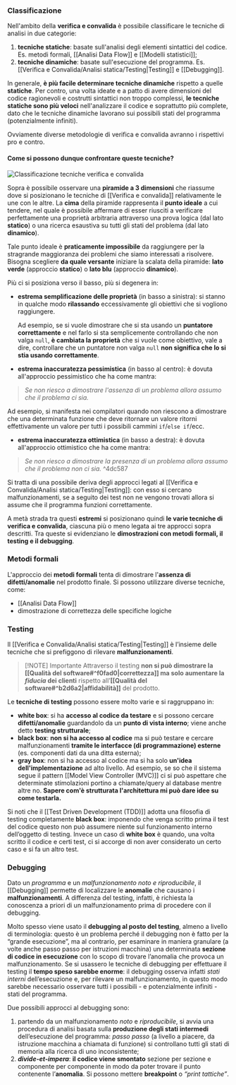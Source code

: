 ### Classificazione

Nell'ambito della **verifica e convalida** è possibile classificare le tecniche di analisi in due categorie:
1. **tecniche statiche**: basate sull'analisi degli elementi sintattici del codice. Es. metodi formali, [[Analisi Data Flow]] e [[Modelli statistici]];
2. **tecniche dinamiche**: basate sull'esecuzione del programma. Es. [[Verifica e Convalida/Analisi statica/Testing|Testing]] e [[Debugging]].

In generale, **è più facile determinare tecniche dinamiche** rispetto a quelle **statiche**. Per contro, una volta ideate e a patto di avere dimensioni del codice ragionevoli e costrutti sintattici non troppo complessi, **le tecniche statiche sono più veloci** nell'analizzare il codice e soprattutto più complete, dato che le tecniche dinamiche lavorano sui possibili stati del programma (potenzialmente infiniti).

Ovviamente diverse metodologie di verifica e convalida avranno i rispettivi pro e contro. 
#### Come si possono dunque confrontare queste tecniche?

![Classificazione tecniche verifica e convalida](https://marcobuster.github.io/sweng/assets/12_classificazione-tecniche-di-verifica-e-convalida.jpg)

Sopra è possibile osservare una **piramide a 3 dimensioni** che riassume dove si posizionano le tecniche di [[Verifica e convalida]] relativamente le une con le altre.
La **cima** della piramide rappresenta il **punto ideale** a cui tendere, nel quale è possibile affermare di esser riusciti a verificare perfettamente una proprietà arbitraria attraverso una prova logica (dal lato **statico**) o una ricerca esaustiva su tutti gli stati del problema (dal lato **dinamico**).

Tale punto ideale è **praticamente impossibile** da raggiungere per la stragrande maggioranza dei problemi che siamo interessati a risolvere. Bisogna scegliere **da quale versante** iniziare la scalata della piramide: **lato verde** (approccio **statico**) o **lato blu** (approccio **dinamico**).

Più ci si posiziona verso il basso, più si degenera in:
- **estrema semplificazione delle proprietà** (in basso a sinistra): si stanno in qualche modo **rilassando** eccessivamente gli obiettivi che si vogliono raggiungere.
  
  Ad esempio, se si vuole dimostrare che si sta usando un **puntatore correttamente** e nel farlo si sta semplicemente controllando che non valga `null`, **è cambiata la proprietà** che si vuole come obiettivo, vale a dire, controllare che un puntatore non valga `null` **non significa che lo si stia usando correttamente**.
- **estrema inaccuratezza pessimistica** (in basso al centro): è dovuta all'approccio pessimistico che ha come mantra:
> *Se non riesco a dimostrare l'assenza di un problema allora assumo che il problema ci sia.*

Ad esempio, si manifesta nei compilatori quando non riescono a dimostrare che una determinata funzione che deve ritornare un valore ritorni effettivamente un valore per tutti i possibili cammini `if`/`else if`/ecc.

-  **estrema inaccuratezza ottimistica** (in basso a destra): è dovuta all'approccio ottimistico che ha come mantra:
> *Se non riesco a dimostrare la presenza di un problema allora assumo che il problema non ci sia.* ^4dc587

Si tratta di una possibile deriva degli approcci legati al [[Verifica e Convalida/Analisi statica/Testing|Testing]]: con esso si cercano malfunzionamenti, se a seguito dei test non ne vengono trovati allora si assume che il programma funzioni correttamente.

A metà strada tra questi **estremi** si posizionano quindi **le varie tecniche di verifica e convalida**, ciascuna più o meno legata ai tre approcci sopra descritti. 
Tra queste si evidenziano le **dimostrazioni con metodi formali, il testing e il debugging**.


### Metodi formali

L'approccio dei **metodi formali** tenta di dimostrare l'**assenza di difetti/anomalie** nel prodotto finale. Si possono utilizzare diverse tecniche, come:
- [[Analisi Data Flow]]
- dimostrazione di correttezza delle specifiche logiche


### Testing

Il [[Verifica e Convalida/Analisi statica/Testing|Testing]] è l’insieme delle tecniche che si prefiggono di rilevare **malfunzionamenti**. 

> [!NOTE] Importante
Attraverso il testing **non si può dimostrare la [[Qualità del software#^f0fad0|correttezza]] ma solo aumentare la _fiducia_ dei clienti** rispetto all’**[[Qualità del software#^b2d6a2|affidabilità]]** del prodotto.

Le **tecniche di testing** possono essere molto varie e si raggruppano in:
- **white box**: si ha **accesso al codice da testare** e si possono cercare **difetti/anomalie** guardandolo da un **punto di vista interno**; viene anche detto **testing strutturale**;
- **black box**: **non si ha accesso al codice** ma si può testare e cercare malfunzionamenti **tramite le interfacce (di programmazione) esterne** (es. componenti dati da una ditta esterna);
- **gray box**: non si ha accesso al codice ma si ha solo **un'idea dell'implementazione** ad alto livello. Ad esempio, se so che il sistema segue il pattern [[Model View Controller (MVC)]] ci si può aspettare che determinate stimolazioni portino a chiamate/query al database mentre altre no. **Sapere com'è strutturata l'architettura mi può dare idee su come testarla.**

Si noti che il [[Test Driven Development (TDD)]] adotta una filosofia di testing completamente **black box**: imponendo che venga scritto prima il test del codice questo non può assumere niente sul funzionamento interno dell’oggetto di testing. Invece un caso di **white box** è quando, una volta scritto il codice e certi test, ci si accorge di non aver considerato un certo caso e si fa un altro test.


### Debugging

Dato un _programma_ e un _malfunzionamento noto e riproducibile_, il [[Debugging]] permette di localizzare le **anomalie** che causano i **malfunzionamenti**. A differenza del testing, infatti, è richiesta la conoscenza a priori di un malfunzionamento prima di procedere con il debugging.

Molto spesso viene usato il **debugging al posto del testing**, almeno a livello di terminologia: questo è un problema perché il debugging non è fatto per la “grande esecuzione”, ma al contrario, per esaminare in maniera granulare (a volte anche passo passo per istruzioni macchina) una determinata **sezione di codice in esecuzione** con lo scopo di trovare l’anomalia che provoca un malfunzionamento. 
Se si usassero le tecniche di debugging per effettuare il testing il **tempo speso sarebbe enorme**: il debugging osserva infatti _stati interni_ dell’esecuzione e, per rilevare un malfunzionamento, in questo modo sarebbe necessario osservare tutti i possibili - e potenzialmente infiniti - stati del programma.

Due possibili approcci al debugging sono:
1. partendo da un malfunzionamento _noto_ e _riproducibile_, si avvia una procedura di analisi basata sulla **produzione degli stati intermedi** dell’esecuzione del programma: _passo passo_ (a livello a piacere, da istruzione macchina a chiamata di funzione) si controllano tutti gli stati di memoria alla ricerca di uno inconsistente;
2. _**divide-et-impera**_: **il codice viene smontato** sezione per sezione e componente per componente in modo da poter trovare il punto contenente l’**anomalia**. Si possono mettere **breakpoint** o _“print tattiche”_.